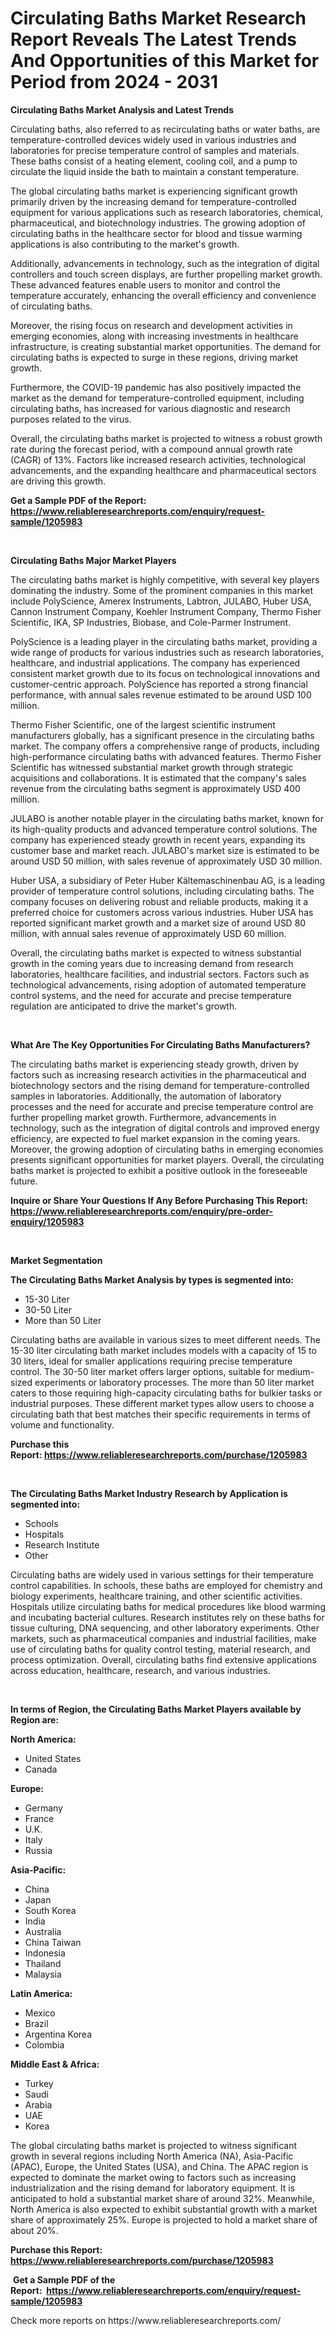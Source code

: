 <p><h1>Circulating Baths Market Research Report Reveals The Latest Trends And Opportunities of this Market for Period from 2024 - 2031</h1></p><p><strong>Circulating Baths Market Analysis and Latest Trends</strong></p>
<p><p>Circulating baths, also referred to as recirculating baths or water baths, are temperature-controlled devices widely used in various industries and laboratories for precise temperature control of samples and materials. These baths consist of a heating element, cooling coil, and a pump to circulate the liquid inside the bath to maintain a constant temperature.</p><p>The global circulating baths market is experiencing significant growth primarily driven by the increasing demand for temperature-controlled equipment for various applications such as research laboratories, chemical, pharmaceutical, and biotechnology industries. The growing adoption of circulating baths in the healthcare sector for blood and tissue warming applications is also contributing to the market's growth.</p><p>Additionally, advancements in technology, such as the integration of digital controllers and touch screen displays, are further propelling market growth. These advanced features enable users to monitor and control the temperature accurately, enhancing the overall efficiency and convenience of circulating baths.</p><p>Moreover, the rising focus on research and development activities in emerging economies, along with increasing investments in healthcare infrastructure, is creating substantial market opportunities. The demand for circulating baths is expected to surge in these regions, driving market growth.</p><p>Furthermore, the COVID-19 pandemic has also positively impacted the market as the demand for temperature-controlled equipment, including circulating baths, has increased for various diagnostic and research purposes related to the virus.</p><p>Overall, the circulating baths market is projected to witness a robust growth rate during the forecast period, with a compound annual growth rate (CAGR) of 13%. Factors like increased research activities, technological advancements, and the expanding healthcare and pharmaceutical sectors are driving this growth.</p></p>
<p><strong>Get a Sample PDF of the Report:&nbsp; <a href="https://www.reliableresearchreports.com/enquiry/request-sample/1205983">https://www.reliableresearchreports.com/enquiry/request-sample/1205983</a></strong></p>
<p>&nbsp;</p>
<p><strong>Circulating Baths Major Market Players</strong></p>
<p><p>The circulating baths market is highly competitive, with several key players dominating the industry. Some of the prominent companies in this market include PolyScience, Amerex Instruments, Labtron, JULABO, Huber USA, Cannon Instrument Company, Koehler Instrument Company, Thermo Fisher Scientific, IKA, SP Industries, Biobase, and Cole-Parmer Instrument.</p><p>PolyScience is a leading player in the circulating baths market, providing a wide range of products for various industries such as research laboratories, healthcare, and industrial applications. The company has experienced consistent market growth due to its focus on technological innovations and customer-centric approach. PolyScience has reported a strong financial performance, with annual sales revenue estimated to be around USD 100 million.</p><p>Thermo Fisher Scientific, one of the largest scientific instrument manufacturers globally, has a significant presence in the circulating baths market. The company offers a comprehensive range of products, including high-performance circulating baths with advanced features. Thermo Fisher Scientific has witnessed substantial market growth through strategic acquisitions and collaborations. It is estimated that the company's sales revenue from the circulating baths segment is approximately USD 400 million.</p><p>JULABO is another notable player in the circulating baths market, known for its high-quality products and advanced temperature control solutions. The company has experienced steady growth in recent years, expanding its customer base and market reach. JULABO's market size is estimated to be around USD 50 million, with sales revenue of approximately USD 30 million.</p><p>Huber USA, a subsidiary of Peter Huber Kältemaschinenbau AG, is a leading provider of temperature control solutions, including circulating baths. The company focuses on delivering robust and reliable products, making it a preferred choice for customers across various industries. Huber USA has reported significant market growth and a market size of around USD 80 million, with annual sales revenue of approximately USD 60 million.</p><p>Overall, the circulating baths market is expected to witness substantial growth in the coming years due to increasing demand from research laboratories, healthcare facilities, and industrial sectors. Factors such as technological advancements, rising adoption of automated temperature control systems, and the need for accurate and precise temperature regulation are anticipated to drive the market's growth.</p></p>
<p>&nbsp;</p>
<p><strong>What Are The Key Opportunities For Circulating Baths Manufacturers?</strong></p>
<p><p>The circulating baths market is experiencing steady growth, driven by factors such as increasing research activities in the pharmaceutical and biotechnology sectors and the rising demand for temperature-controlled samples in laboratories. Additionally, the automation of laboratory processes and the need for accurate and precise temperature control are further propelling market growth. Furthermore, advancements in technology, such as the integration of digital controls and improved energy efficiency, are expected to fuel market expansion in the coming years. Moreover, the growing adoption of circulating baths in emerging economies presents significant opportunities for market players. Overall, the circulating baths market is projected to exhibit a positive outlook in the foreseeable future.</p></p>
<p><strong>Inquire or Share Your Questions If Any Before Purchasing This Report: <a href="https://www.reliableresearchreports.com/enquiry/pre-order-enquiry/1205983">https://www.reliableresearchreports.com/enquiry/pre-order-enquiry/1205983</a></strong></p>
<p>&nbsp;</p>
<p><strong>Market Segmentation</strong></p>
<p><strong>The Circulating Baths Market Analysis by types is segmented into:</strong></p>
<p><ul><li>15-30 Liter</li><li>30-50 Liter</li><li>More than 50 Liter</li></ul></p>
<p><p>Circulating baths are available in various sizes to meet different needs. The 15-30 liter circulating bath market includes models with a capacity of 15 to 30 liters, ideal for smaller applications requiring precise temperature control. The 30-50 liter market offers larger options, suitable for medium-sized experiments or laboratory processes. The more than 50 liter market caters to those requiring high-capacity circulating baths for bulkier tasks or industrial purposes. These different market types allow users to choose a circulating bath that best matches their specific requirements in terms of volume and functionality.</p></p>
<p><strong>Purchase this Report:&nbsp;<a href="https://www.reliableresearchreports.com/purchase/1205983">https://www.reliableresearchreports.com/purchase/1205983</a></strong></p>
<p>&nbsp;</p>
<p><strong>The Circulating Baths Market Industry Research by Application is segmented into:</strong></p>
<p><ul><li>Schools</li><li>Hospitals</li><li>Research Institute</li><li>Other</li></ul></p>
<p><p>Circulating baths are widely used in various settings for their temperature control capabilities. In schools, these baths are employed for chemistry and biology experiments, healthcare training, and other scientific activities. Hospitals utilize circulating baths for medical procedures like blood warming and incubating bacterial cultures. Research institutes rely on these baths for tissue culturing, DNA sequencing, and other laboratory experiments. Other markets, such as pharmaceutical companies and industrial facilities, make use of circulating baths for quality control testing, material research, and process optimization. Overall, circulating baths find extensive applications across education, healthcare, research, and various industries.</p></p>
<p>&nbsp;</p>
<p><strong>In terms of Region, the Circulating Baths Market Players available by Region are:</strong></p>
<p>
    <p> <strong> North America: </strong>
        <ul>
            <li>United States</li>
            <li>Canada</li>
        </ul>
        </p> 
    <p> <strong> Europe: </strong>
        <ul>
            <li>Germany</li>
            <li>France</li>
            <li>U.K.</li>
            <li>Italy</li>
            <li>Russia</li>
        </ul>
        </p> 
    <p> <strong> Asia-Pacific: </strong>
        <ul>
            <li>China</li>
            <li>Japan</li>
            <li>South Korea</li>
            <li>India</li>
            <li>Australia</li>
            <li>China Taiwan</li>
            <li>Indonesia</li>
            <li>Thailand</li>
            <li>Malaysia</li>
        </ul>
        </p> 
    <p> <strong> Latin America: </strong>
        <ul>
            <li>Mexico</li>
            <li>Brazil</li>
            <li>Argentina Korea</li>
            <li>Colombia</li>
        </ul>
        </p> 
    <p> <strong> Middle East & Africa: </strong>
        <ul>
            <li>Turkey</li>
            <li>Saudi</li>
            <li>Arabia</li>
            <li>UAE</li>
            <li>Korea</li>
        </ul>
    </p>
    </p>
<p><p>The global circulating baths market is projected to witness significant growth in several regions including North America (NA), Asia-Pacific (APAC), Europe, the United States (USA), and China. The APAC region is expected to dominate the market owing to factors such as increasing industrialization and the rising demand for laboratory equipment. It is anticipated to hold a substantial market share of around 32%. Meanwhile, North America is also expected to exhibit substantial growth with a market share of approximately 25%. Europe is projected to hold a market share of about 20%.</p></p>
<p><strong>Purchase this Report: <a href="https://www.reliableresearchreports.com/purchase/1205983">https://www.reliableresearchreports.com/purchase/1205983</a></strong></p>
<p>&nbsp;<strong>Get a Sample PDF of the Report:&nbsp;&nbsp;<a href="https://www.reliableresearchreports.com/enquiry/request-sample/1205983">https://www.reliableresearchreports.com/enquiry/request-sample/1205983</a></strong></p>
<p><strong></strong></p>
<p>Check more reports on https://www.reliableresearchreports.com/</p>